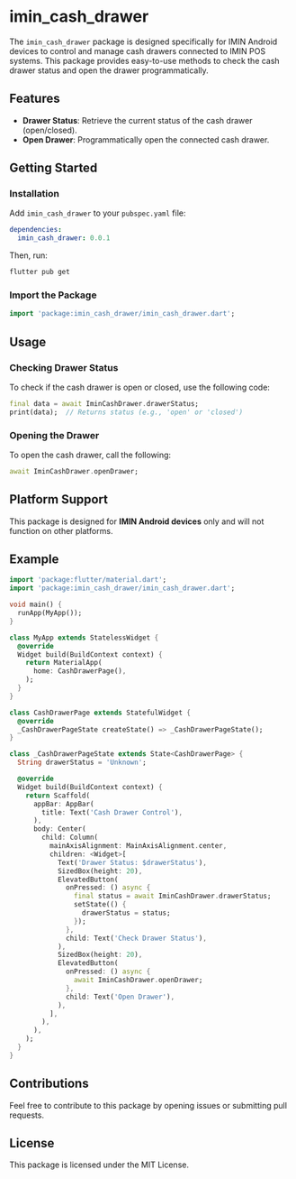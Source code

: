 
# imin_cash_drawer

The `imin_cash_drawer` package is designed specifically for IMIN Android devices to control and manage cash drawers connected to IMIN POS systems. This package provides easy-to-use methods to check the cash drawer status and open the drawer programmatically.

## Features

- **Drawer Status**: Retrieve the current status of the cash drawer (open/closed).
- **Open Drawer**: Programmatically open the connected cash drawer.

## Getting Started

### Installation

Add `imin_cash_drawer` to your `pubspec.yaml` file:

```yaml
dependencies:
  imin_cash_drawer: 0.0.1
```

Then, run:

```bash
flutter pub get
```

### Import the Package

```dart
import 'package:imin_cash_drawer/imin_cash_drawer.dart';
```

## Usage

### Checking Drawer Status

To check if the cash drawer is open or closed, use the following code:

```dart
final data = await IminCashDrawer.drawerStatus;
print(data);  // Returns status (e.g., 'open' or 'closed')
```

### Opening the Drawer

To open the cash drawer, call the following:

```dart
await IminCashDrawer.openDrawer;
```

## Platform Support

This package is designed for **IMIN Android devices** only and will not function on other platforms.

## Example

```dart
import 'package:flutter/material.dart';
import 'package:imin_cash_drawer/imin_cash_drawer.dart';

void main() {
  runApp(MyApp());
}

class MyApp extends StatelessWidget {
  @override
  Widget build(BuildContext context) {
    return MaterialApp(
      home: CashDrawerPage(),
    );
  }
}

class CashDrawerPage extends StatefulWidget {
  @override
  _CashDrawerPageState createState() => _CashDrawerPageState();
}

class _CashDrawerPageState extends State<CashDrawerPage> {
  String drawerStatus = 'Unknown';

  @override
  Widget build(BuildContext context) {
    return Scaffold(
      appBar: AppBar(
        title: Text('Cash Drawer Control'),
      ),
      body: Center(
        child: Column(
          mainAxisAlignment: MainAxisAlignment.center,
          children: <Widget>[
            Text('Drawer Status: $drawerStatus'),
            SizedBox(height: 20),
            ElevatedButton(
              onPressed: () async {
                final status = await IminCashDrawer.drawerStatus;
                setState(() {
                  drawerStatus = status;
                });
              },
              child: Text('Check Drawer Status'),
            ),
            SizedBox(height: 20),
            ElevatedButton(
              onPressed: () async {
                await IminCashDrawer.openDrawer;
              },
              child: Text('Open Drawer'),
            ),
          ],
        ),
      ),
    );
  }
}
```

## Contributions

Feel free to contribute to this package by opening issues or submitting pull requests.

## License

This package is licensed under the MIT License.
